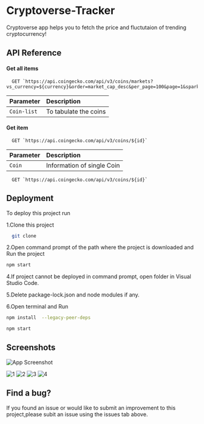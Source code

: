 
# Cryptoverse-Tracker
 Cryptoverse app helps you to fetch the price and fluctutaion of trending cryptocurrency!


## API Reference

#### Get all items

```http
  GET `https://api.coingecko.com/api/v3/coins/markets?vs_currency=${currency}&order=market_cap_desc&per_page=100&page=1&sparkline=false`
```

| Parameter |  Description                |
| :-------- |  :------------------------- |
| `Coin-list` |  To tabulate the coins |

#### Get item

```http
  GET `https://api.coingecko.com/api/v3/coins/${id}`
```

| Parameter  | Description                       |
| :--------  | :-------------------------------- |
| `Coin`     |Information of single Coin |

```http
  GET `https://api.coingecko.com/api/v3/coins/${id}`
```


## Deployment

To deploy this project run

1.Clone this project

```bash
  git clone 
```

2.Open command prompt of the  path where the project is downloaded and Run the project
```bash
npm start
```
4.If project cannot be deployed in command prompt, open folder in Visual Studio Code.

5.Delete  package-lock.json and node modules if any.

6.Open terminal and Run
```bash
npm install  --legacy-peer-deps
```

```bash
npm start
```




## Screenshots

![App Screenshot](https://via.placeholder.com/468x300?text=App+Screenshot+Here)

![1](https://user-images.githubusercontent.com/114417361/214316715-7e044eb3-599d-4d0b-a63b-30b940ead4b3.png)
![2](https://user-images.githubusercontent.com/114417361/214316742-2cfcf0d0-46d0-4561-bc86-7efc9d37bf90.png)
![3](https://user-images.githubusercontent.com/114417361/214316752-e2aae393-3cf5-420e-a1be-855c8c440ad7.png)
![4](https://user-images.githubusercontent.com/114417361/214316778-d026a30e-cb02-40ef-8f43-4fba48560f9b.png)



## Find a bug?
If you found an issue or would like to submit an improvement to this project,please subit an issue using the issues tab above. 
